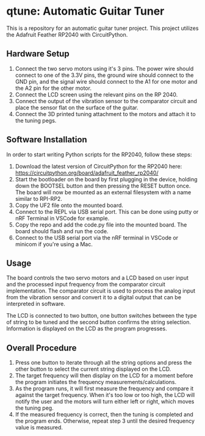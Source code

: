 # qtune: Automatic Guitar Tuner
This is a repository for an automatic guitar tuner project. 
This project utilizes the Adafruit Feather RP2040 with CircuitPython.

## Hardware Setup
1. Connect the two servo motors using it's 3 pins. The power wire should connect to one of the 3.3V pins, the ground wire should connect to the GND pin, and the signal wire should connect to the A1 for one motor and the A2 pin for the other motor. 
2. Connect the LCD screen using the relevant pins on the RP 2040.
3. Connect the output of the vibration sensor to the comparator circuit and place the sensor flat on the surface of the guitar.
4. Connect the 3D printed tuning attachment to the motors and attach it to the tuning pegs.

## Software Installation
In order to start writing Python scripts for the RP2040, follow these steps:
1. Download the latest version of CircuitPython for the RP2040 here: https://circuitpython.org/board/adafruit_feather_rp2040/
2. Start the bootloader on the board by first plugging in the device, holding down the BOOTSEL button and then pressing the RESET button once. The board will now be mounted as an external filesystem with a name similar to RPI-RP2.
3. Copy the UF2 file onto the mounted board.
4. Connect to the REPL via USB serial port. This can be done using putty or nRF Terminal in VSCode for example.
5. Copy the repo and add the code.py file into the mounted board. The board should flash and run the code.
6. Connect to the USB serial port via the nRF terminal in VSCode or minicom if you're using a Mac.

## Usage
The board controls the two servo motors and a LCD based on user input and the processed input frequency from the comparator circuit implementation. The comparator circuit is used to process the analog input from the vibration sensor and convert it to a digital output that can be interpreted in software.

The LCD is connected to two button, one button switches between the type of string to be tuned and the second button confirms the string selection. Information is displayed on the LCD as the program progresses.

## Overall Procedure
1. Press one button to iterate through all the string options and press the other button to select the current string displayed on the LCD.
2. The target frequency will then display on the LCD for a moment before the program initiates the frequency measurements/calculations.
3. As the program runs, it will first measure the frequency and compare it against the target frequency. When it's too low or too high, the LCD will notify the user and the motors will turn either left or right, which moves the tuning peg.
4. If the measured frequency is correct, then the tuning is completed and the program ends. Otherwise, repeat step 3 until the desired frequency value is measured.

